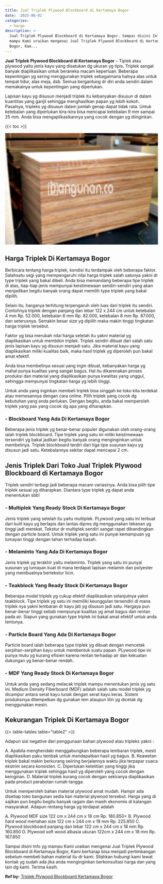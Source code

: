 ```yaml
---
title: Jual Triplek Plywood Blockboard di Kertamaya Bogor
date: '2025-06-01'
categories:
  - harga
description: >-
  Jual Triplek Plywood Blockboard di Kertamaya Bogor. Sampai disini Info yg
  mampu Kami uraikan mengenai Jual Triplek Plywood Blockboard di Kertamaya
  Bogor, Kam...
---
```


**Jual Triplek Plywood Blockboard di Kertamaya Bogor** – Tiplek atau plywood yaitu jenis kayu yang disatukan dg ukuran yg tipis. Triplek sangat banyak diaplikasikan untuk beraneka macam keperluan. Beberapa kepentingan yg sering menggunakan triplek sebagaimana halnya alas untuk tempat tidur, alas meja, dsb. Semua bergantung dr diri anda sendiri dalam memakainya untuk kepentingan yang diperlukan.

Lapisan kayu yg disusun menjadi triplek itu kebanyakan disusun di dalam kuantitas yang ganjil sehingga menghasilkan papan yg lebih kokoh. Pasalnya, tripleks yg disusun dalam jumlah genap dapat tidak rata. Untuk ketebalan yang diperlukan kira-kira bisa mencapai ketebalan 9 mm sampai 25 mm. Anda bisa mengaplikasikannya yang cocok dengan yg diinginkan.

{{< toc >}}

![Jual Triplek Plywood Blockboard di Kertamaya Bogor](/images/jual-triplek-murah-36.png)

## Harga Triplek Di Kertamaya Bogor

Berbicara tentang harga triplek, kondisi itu terdampak oleh beberapa faktor. Salahsatu segi yang mempengaruhi nilai harga triplek salah satunya yakni dr type triplek yang bakal dibeli. Anda bisa memandang beberapa tipe triplek di atas, tiap-tiap jenis mempunyai keistimewaan sendiri-sendiri yang akan menjadikan begitu banyak orang dapat memilih type triplek yang bakal dipilih.

Selain itu, harganya terhitung terpengaruh oleh luas dari triplek itu sendiri. Contohnya triplek dengan panjang dan lebar 122 x 244 cm untuk ketebalan 4 mm Rp. 52.000, ketebalan 6 mm Rp. 82.000, ketebalan 8 mm Rp. 87.000, dan seterusnya. Semakin besar size yg dipilih maka makin tinggi tingkatan harga triplek tersebut.

Faktor yg bisa merubah nilai harga setelah itu yakni material yg diaplikasikan untuk membikin triplek. Triplek sendiri dibuat dari salah satu jenis lapisan kayu yg disusun menjadi satu. Jika material kayu yang diaplikasikan miliki kualitas baik, maka hasil triplek yg diperoleh pun bakal amat efektif.

Anda bisa membelinya sesuai yang ingin dibuat, kebanyakan harga yg mahal punya kualitas yang sangat bagus. Hal itu dikarenakan proses produksi dan material yang diaplikasikan punya kwalitas yang unggul, sehingga mempunyai tingkatan harga yg lebih tinggi.

Untuk anda yang inginkan membeli triplek bisa singgah ke toko kita terdekat atau memesannya dengan cara online. Pilih triplek yang cocok dg kebutuhan yang anda perlukan. Dengan begitu, anda bakal memperoleh triplek yang pas yang cocok dg apa yang diharapkan.

### \- Blockboard Yang Ada Di Kertamaya Bogor

Beberapa jenis triplek yg benar-benar populer digunakan oleh orang-orang ialah triplek blockboard. Tipe triplek yang satu ini miliki keistimewaan tersendiri yg bakal jadikan begitu banyak orang menginginkan untuk membelinya. Triplek blockboard terdiri dari tiga tipe susunan kayu yg disusun jadi satu. Ketebalannya sekitar dapat mencapai 2 cm.

## Jenis Triplek Dari Toko Jual Triplek Plywood Blockboard di Kertamaya Bogor

Triplek sendiri terbagi jadi beberapa macam variasinya. Anda bisa pilih tipe triplek sesuai yg diharapkan. Diantara type triplek yg dapat anda menentukan sbb!

### \- Multiplek Yang Ready Stock Di Kertamaya Bogor

Jenis triplek yang setelah itu yaitu multiplek. PLywood yang satu ini terbuat dari kulit kayu yg berlapis dan lantas dipres dg menggunakan tekanan yg tinggi jadi merekat. Tekstur dr multiplek sendiri sangat rapat dibandingkan dengan particle board. Untuk triplek yang satu ini punyai kemampuan yg lumayan tinggi dengan tahan terhadap basah.

### \- Melaminto Yang Ada Di Kertamaya Bogor

Jenis triplek yg terakhir yaitu melaminto. Triplek yang satu ini punyai susunan yg lumayan kuat di mana terdapat lapisan melamin dan polyester yang membuatnya bertekstur licin.

### \- Teakblock Yang Ready Stock Di Kertamaya Bogor

Beberapa model triplek yg cukup efektif diaplikasikan selanjutnya yakni teakblock. Tipe triplek yg satu ini memiliki keunggulan tersendiri di mana triplek nya yakni lembaran dr kayu jati yg disusun jadi satu. Hargaya pun benar-benar tinggi sebab mempunyai kualitas yg amat bagus dan rentan pada air. Siapun yang gunakan type triplek ini bakal amat efektif untuk anda tentunya.

### \- Particle Board Yang Ada Di Kertamaya Bogor

Particle board ialah beberapa type triplek yg dibuat dengan mencetak serpihan-serpihan kayu untuk membentuk suatu papan. PLywood tipe ini punya mutu yg kurang efisien karena rentan terhadap air dan kekuatan dukungan yg benar-benar rendah.

### \- MDF Yang Ready Stock Di Kertamaya Bogor

Untuk anda yang sedang melacak triplek mampu menentukan jenis yg satu ini. Medium Density Fiberboard (MDF) adalah salah satu model triplek yg dicampur antara serat kayu lunak dengan serat kayu keras. Sistem produksinya ditempelkan dg gunakan lem ataupun lilin yg dicetak dg menggunakan mesin.

## Kekurangan Triplek Di Kertamaya Bogor

{{< table-tables table="table2" >}}

Adapun sisi negative dari penggunaan bahan plywood atau tripleks yakni :

A. Apabila menghendaki menggabungkan beberapa lembaran triplek, mesti diaplikasikan paku tembak untuk mendapatkan hasil yg bagus. B. Keawetan triplek bakal makin berkurang seiiring berjalannya waktu jika terpapar cuaca ekstrim secara konsisten. C. Diperlukan ketelitian yang tinggi jika menggunakan triplek sehingga hasil yg diperoleh yang cocok dengan keinginan. D. Material triplek kurang cocok dengan sekiranya diaplikasikan pada product perabotan rumah tangga.

Untuk memperoleh bahan material plywood amat mudah. Hampir ada disetiap toko bangunan sedia kan material plywood tersebut. Harga yang di sajikan pun begitu begitu banyak ragam dan masih ekonomis di kalangan masyarakat. Adapun rentang harga yg terdapat adalah

A. Plywood MDF size 122 cm x 244 cm x 18 cm Rp. 180.850< B. Plywood hard wood mertahan size 122 cm x 244 cm x 18 mm Rp. 225.850 C. Plywood blockboard panjang dan lebar 122 cm x 244 cm x 18 mm Rp. 160.850 D. Plywood soft wood albasia ukuran 122cm x 244 cm x 18 mm Rp. 167.850

Sampai disini Info yg mampu Kami uraikan mengenai Jual Triplek Plywood Blockboard di Kertamaya Bogor, Kami berharap bisa menjadi pertimbangan sebelum membeli bahan material itu dr kami. Silahkan hubungi kami lewat kontak yg sudah ada jika anda menginginkan berkonsultasi harga dan yang lain dg kami. Terima kasih.

**Ref by:** [Triplek Plywood Blockboard Kertamaya Bogor](https://id.wikipedia.org/wiki/Triplek)
